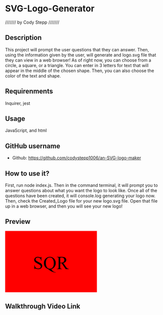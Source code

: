 # SVG-Logo-Generator
///////
  by Cody Stepp
///////
  ## Description
  This project will prompt the user questions that they can answer. Then, using the information given by the user, will generate and logo.svg file that they can view in a web browser! As of right now, you can choose from a circle, a square, or a triangle. You can enter in 3 letters for text that will appear in the middle of the chosen shape. Then, you can also choose the color of the text and shape.
  ## Requirenments
  Inquirer, jest
  ## Usage
  JavaScript, and html
  ## GitHub username
  * Github: https://github.com/codystepp1006/an-SVG-logo-maker
  ## How to use it?
  First, run node index.js. Then in the command terminal, it will prompt you to answer questions about what you want the logo to look like. Once all of the questions have been created,  it will console.log generating your logo now. Then, check the Created_Logo file for your new logo.svg file. Open that file up in a web browser, and then you will see your new logo!
## Preview

![Alt text](<Screenshot 2024-01-17 170039.png>)

## Walkthrough Video Link